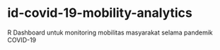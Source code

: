 # id-covid-19-mobility-analytics

R Dashboard untuk monitoring mobilitas masyarakat selama pandemik COVID-19 

